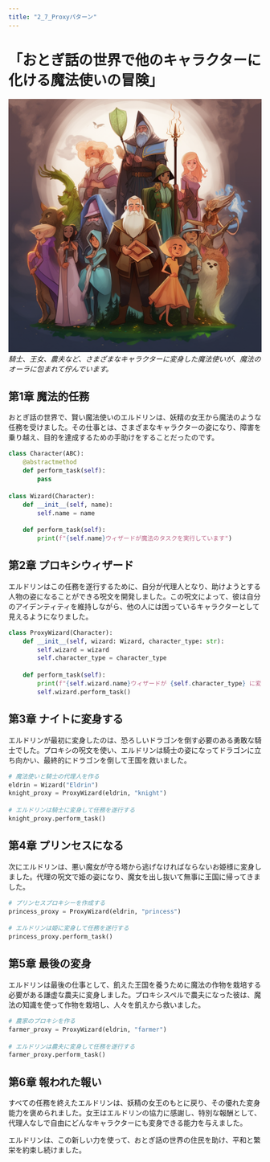 ```yaml
---
title: "2_7_Proxyパターン"
---
```


# 「おとぎ話の世界で他のキャラクターに化ける魔法使いの冒険」

![](/images/20230327_gof/a_diverse_group_of_charact.png)
*騎士、王女、農夫など、さまざまなキャラクターに変身した魔法使いが、魔法のオーラに包まれて佇んでいます。*

## 第1章 魔法的任務
おとぎ話の世界で、賢い魔法使いのエルドリンは、妖精の女王から魔法のような任務を受けました。その仕事とは、さまざまなキャラクターの姿になり、障害を乗り越え、目的を達成するための手助けをすることだったのです。

```python
class Character(ABC):
    @abstractmethod
    def perform_task(self):
        pass

class Wizard(Character):
    def __init__(self, name):
        self.name = name

    def perform_task(self):
        print(f"{self.name}ウィザードが魔法のタスクを実行しています")
```

## 第2章 プロキシウィザード
エルドリンはこの任務を遂行するために、自分が代理人となり、助けようとする人物の姿になることができる呪文を開発しました。この呪文によって、彼は自分のアイデンティティを維持しながら、他の人には困っているキャラクターとして見えるようになりました。

```python
class ProxyWizard(Character):
    def __init__(self, wizard: Wizard, character_type: str):
        self.wizard = wizard
        self.character_type = character_type

    def perform_task(self):
        print(f"{self.wizard.name}ウィザードが {self.character_type} に変身した")
        self.wizard.perform_task()
```

## 第3章 ナイトに変身する
エルドリンが最初に変身したのは、恐ろしいドラゴンを倒す必要のある勇敢な騎士でした。プロキシの呪文を使い、エルドリンは騎士の姿になってドラゴンに立ち向かい、最終的にドラゴンを倒して王国を救いました。

```python
# 魔法使いと騎士の代理人を作る
eldrin = Wizard("Eldrin")
knight_proxy = ProxyWizard(eldrin, "knight")

# エルドリンは騎士に変身して任務を遂行する
knight_proxy.perform_task()
```

## 第4章 プリンセスになる
次にエルドリンは、悪い魔女が守る塔から逃げなければならないお姫様に変身しました。代理の呪文で姫の姿になり、魔女を出し抜いて無事に王国に帰ってきました。

```python
# プリンセスプロキシーを作成する
princess_proxy = ProxyWizard(eldrin, "princess")

# エルドリンは姫に変身して任務を遂行する
princess_proxy.perform_task()
```

## 第5章 最後の変身
エルドリンは最後の仕事として、飢えた王国を養うために魔法の作物を栽培する必要がある謙虚な農夫に変身しました。プロキシスペルで農夫になった彼は、魔法の知識を使って作物を栽培し、人々を飢えから救いました。

```python
# 農家のプロキシを作る
farmer_proxy = ProxyWizard(eldrin, "farmer")

# エルドリンは農夫に変身して任務を遂行する
farmer_proxy.perform_task()
```

## 第6章 報われた報い
すべての任務を終えたエルドリンは、妖精の女王のもとに戻り、その優れた変身能力を褒められました。女王はエルドリンの協力に感謝し、特別な報酬として、代理人なしで自由にどんなキャラクターにも変身できる能力を与えました。

エルドリンは、この新しい力を使って、おとぎ話の世界の住民を助け、平和と繁栄を約束し続けました。

